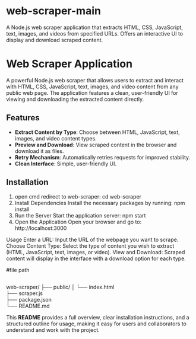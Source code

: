 # web-scraper-main
A Node.js web scraper application that extracts HTML, CSS, JavaScript, text, images, and videos from specified URLs. Offers an interactive UI to display and download scraped content.

###
# Web Scraper Application

A powerful Node.js web scraper that allows users to extract and interact with HTML, CSS, JavaScript, text, images, and video content from any public web page. The application features a clean, user-friendly UI for viewing and downloading the extracted content directly.

## Features
- **Extract Content by Type**: Choose between HTML, JavaScript, text, images, and video content types.
- **Preview and Download**: View scraped content in the browser and download it as files.
- **Retry Mechanism**: Automatically retries requests for improved stability.
- **Clean Interface**: Simple, user-friendly UI.

## Installation

1. open cmd redirect to web-scraper:
   cd web-scraper
2. Install Dependencies
Install the necessary packages by running:
  npm install
3. Run the Server
Start the application server:
  npm start
4. Open the Application
Open your browser and go to: http://localhost:3000

Usage
Enter a URL: Input the URL of the webpage you want to scrape.
Choose Content Type: Select the type of content you wish to extract (HTML, JavaScript, text, images, or video).
View and Download: Scraped content will display in the interface with a download option for each type.


#file path
##
web-scraper/
├── public/
│   └── index.html       
├── scraper.js         
├── package.json         
└── README.md            
 

This **README** provides a full overview, clear installation instructions, and a structured outline for usage, making it easy for users and collaborators to understand and work with the project.
